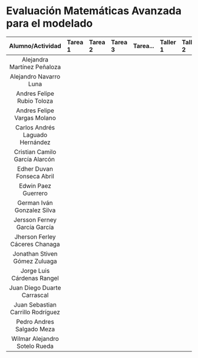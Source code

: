 # Evaluación Matemáticas Avanzada para el modelado

| Alumno/Actividad | Tarea 1 | Tarea 2 |  Tarea 3 |Tarea... | Taller 1 |Taller 2 |Taller 3 |        
|:----:            |:---     |:-----   |:-----    |:-----   |:-----    |:-----   |:-----   |
|Alejandra Martínez Peñaloza |     |   |    |   |    |   |   |
|Alejandro Navarro Luna |     |   |    |   |    |   |   |
|Andres Felipe Rubio Toloza |     |   |    |   |    |   |   |
|Andres Felipe Vargas Molano |     |   |    |   |    |   |   |
|Carlos Andrés Laguado Hernández |     |   |    |   |    |   |   |
|Cristian Camilo García Alarcón |     |   |    |   |    |   |   |
|Edher Duvan Fonseca Abril |     |   |    |   |    |   |   |
|Edwin Paez Guerrero |     |   |    |   |    |   |   |
|German Iván Gonzalez Silva |     |   |    |   |    |   |   |
|Jersson Ferney García García |     |   |    |   |    |   |   |
|Jherson Ferley Cáceres Chanaga |     |   |    |   |    |   |   |
|Jonathan Stiven Gómez Zuluaga |     |   |    |   |    |   |   |
|Jorge Luis Cárdenas Rangel |     |   |    |   |    |   |   |
|Juan Diego Duarte Carrascal |     |   |    |   |    |   |   |
|Juan Sebastian Carrillo Rodríguez |     |   |    |   |    |   |   |
|Pedro Andres Salgado Meza |     |   |    |   |    |   |   |
|Wilmar Alejandro Sotelo Rueda |     |   |    |   |    |   |   |
